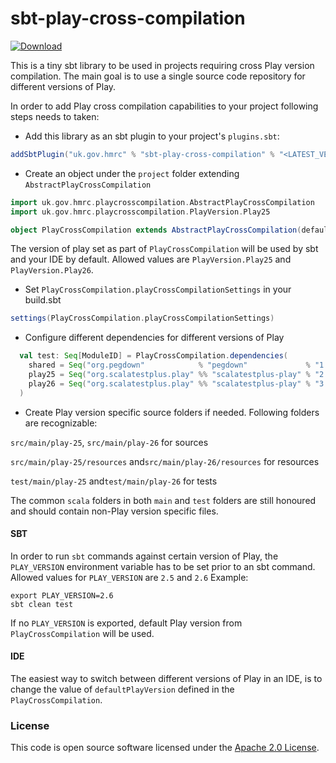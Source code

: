 
# sbt-play-cross-compilation

 [ ![Download](https://api.bintray.com/packages/hmrc/releases/sbt-play-cross-compilation/images/download.svg) ](https://bintray.com/hmrc/releases/sbt-play-cross-compilation/_latestVersion)

This is a tiny sbt library to be used in projects requiring cross Play version compilation. The main goal is to use a single source code repository for different versions of Play.

In order to add Play cross compilation capabilities to your project following steps needs to taken:
* Add this library as an sbt plugin to your project's `plugins.sbt`:
```scala
addSbtPlugin("uk.gov.hmrc" % "sbt-play-cross-compilation" % "<LATEST_VERSION>")
```
* Create an object under the `project` folder extending `AbstractPlayCrossCompilation`
```scala
import uk.gov.hmrc.playcrosscompilation.AbstractPlayCrossCompilation
import uk.gov.hmrc.playcrosscompilation.PlayVersion.Play25

object PlayCrossCompilation extends AbstractPlayCrossCompilation(defaultPlayVersion = Play25)
```

The version of play set as part of `PlayCrossCompilation` will be used by sbt and your IDE by default. Allowed values are `PlayVersion.Play25` and `PlayVersion.Play26`.

* Set `PlayCrossCompilation.playCrossCompilationSettings` in your build.sbt
```scala
settings(PlayCrossCompilation.playCrossCompilationSettings)
```
* Configure different dependencies for different versions of Play
```scala
  val test: Seq[ModuleID] = PlayCrossCompilation.dependencies(
    shared = Seq("org.pegdown"            % "pegdown"             % "1.6.0" % Test),
    play25 = Seq("org.scalatestplus.play" %% "scalatestplus-play" % "2.0.1" % Test),
    play26 = Seq("org.scalatestplus.play" %% "scalatestplus-play" % "3.1.2" % Test)
  )
```
* Create Play version specific source folders if needed. Following folders are recognizable:

`src/main/play-25`, `src/main/play-26` for sources

`src/main/play-25/resources` and`src/main/play-26/resources` for resources

`test/main/play-25` and`test/main/play-26` for tests

The common `scala` folders in both `main` and `test` folders are still honoured and should contain non-Play version specific files. 

#### SBT
In order to run `sbt` commands against certain version of Play, the `PLAY_VERSION` environment variable has to be set prior to an sbt command. Allowed values for `PLAY_VERSION` are `2.5` and `2.6`
Example:
```
export PLAY_VERSION=2.6
sbt clean test
```

If no `PLAY_VERSION` is exported, default Play version from `PlayCrossCompilation` will be used.

#### IDE
The easiest way to switch between different versions of Play in an IDE, is to change the value of `defaultPlayVersion` defined in the `PlayCrossCompilation`.

### License

This code is open source software licensed under the [Apache 2.0 License]("http://www.apache.org/licenses/LICENSE-2.0.html").
